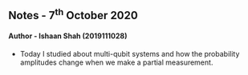 ## Notes - 7<sup>th</sup> October 2020

#### Author - Ishaan Shah (2019111028)

- Today I studied about multi-qubit systems and how the probability amplitudes change when we make a partial measurement.
